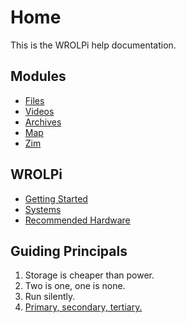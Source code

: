 # Home

This is the WROLPi help documentation.

## Modules

* [Files](modules/files/index.md)
* [Videos](modules/videos/index.md)
* [Archives](modules/archives/index.md)
* [Map](modules/map/index.md)
* [Zim](modules/zim/index.md)

## WROLPi

* [Getting Started](getting-started.md)
* [Systems](system/index.md)
* [Recommended Hardware](system/recommended-hardware.md)

## Guiding Principals

1. Storage is cheaper than power.
2. Two is one, one is none.
3. Run silently.
4. [Primary, secondary, tertiary.](system/primary-secondary-tertiary.md)
